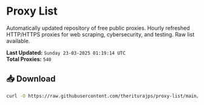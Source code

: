 # Proxy List

Automatically updated repository of free public proxies. Hourly refreshed HTTP/HTTPS proxies for web scraping, cybersecurity, and testing. Raw list available.

**Last Updated:** `Sunday 23-03-2025 01:19:14 UTC`  
**Total Proxies:** `540`

## 📥 Download
```bash
curl -O https://raw.githubusercontent.com/theriturajps/proxy-list/main/proxies.txt
